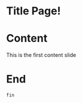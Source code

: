 <!--
theme: gaia
class:
 - invert
headingDivider: 2
paginate: true
-->

# Title Page!

# Content

This is the first content slide

# End

    fin

